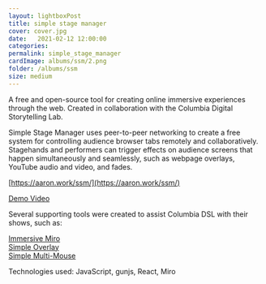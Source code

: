 ```yaml
---
layout: lightboxPost
title: simple stage manager
cover: cover.jpg
date:   2021-02-12 12:00:00
categories: 
permalink: simple_stage_manager
cardImage: albums/ssm/2.png
folder: /albums/ssm
size: medium
---
```


A free and open-source tool for creating online immersive experiences through the web. Created in collaboration with the Columbia Digital Storytelling Lab.

<!--more-->

Simple Stage Manager uses peer-to-peer networking to create a free system for controlling audience browser tabs remotely and collaboratively. Stagehands and performers can trigger effects on audience screens that happen simultaneously and seamlessly, such as webpage overlays, YouTube audio and video, and fades.

[https://aaron.work/ssm/](https://aaron.work/ssm/)

[Demo Video](https://photos.app.goo.gl/By6keHSnnPF7bnDi8)

Several supporting tools were created to assist Columbia DSL with their shows, such as:

[Immersive Miro](https://github.com/aaronsantiago/immersive_miro)  
[Simple Overlay](https://github.com/aaronsantiago/simple-overlay)  
[Simple Multi-Mouse](https://github.com/aaronsantiago/simple_multi_mouse)  

Technologies used: JavaScript, gunjs, React, Miro
